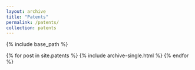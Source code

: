 ```yaml
---
layout: archive
title: "Patents"
permalink: /patents/
collection: patents
---
```


{% include base_path %}


{% for post in site.patents %}
  {% include archive-single.html %}
{% endfor %}

